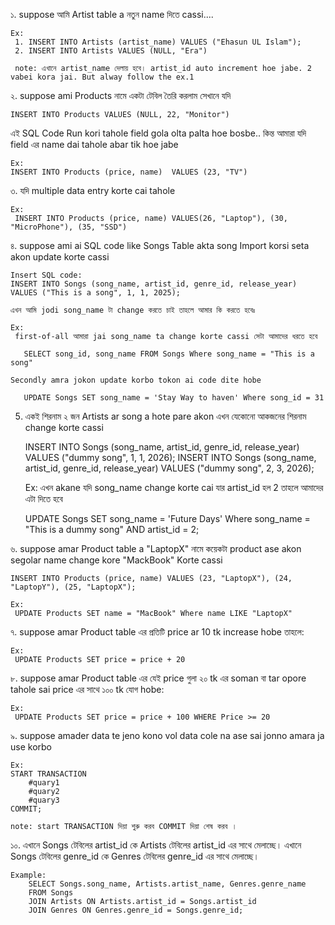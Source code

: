 ১. suppose আমি Artist table a নতুন name দিতে cassi....

    Ex:
     1. INSERT INTO Artists (artist_name) VALUES ("Ehasun UL Islam");
     2. INSERT INTO Artists VALUES (NULL, "Era")

     note: এখানে artist_name দেলায় হবে। artist_id auto increment hoe jabe. 2 vabei kora jai. But alway follow the ex.1

২. suppose ami Products নামে একটা টেবিল তৈরি করলাম সেখানে যদি

    INSERT INTO Products VALUES (NULL, 22, "Monitor")

এই SQL Code Run kori tahole
field gola olta palta hoe bosbe.. কিন্ত আমারা যদি field এর name dai tahole abar tik hoe jabe

    Ex:
    INSERT INTO Products (price, name)  VALUES (23, "TV")

৩. যদি multiple data entry korte cai tahole

    Ex:
     INSERT INTO Products (price, name) VALUES(26, "Laptop"), (30, "MicroPhone"), (35, "SSD")

৪. suppose ami ai SQL code like Songs Table akta song Import korsi seta akon update korte cassi

    Insert SQL code:
    INSERT INTO Songs (song_name, artist_id, genre_id, release_year) VALUES ("This is a song", 1, 1, 2025);

    এখন আমি jodi song_name টা change করতে চাই তাহলে আমার কি করতে হবেঃ

    Ex:
     first-of-all আমারা jai song_name ta change korte cassi সেটা আমাদের ধরতে হবে

       SELECT song_id, song_name FROM Songs Where song_name = "This is a song"

    Secondly amra jokon update korbo tokon ai code dite hobe

       UPDATE Songs SET song_name = 'Stay Way to haven' Where song_id = 31

5. একই শিরনাম ২ জন Artists ar song a hote pare akon এখন যেকোনো আকজনের শিরনাম change korte cassi

   INSERT INTO Songs (song_name, artist_id, genre_id, release_year) VALUES ("dummy song", 1, 1, 2026);
   INSERT INTO Songs (song_name, artist_id, genre_id, release_year) VALUES ("dummy song", 2, 3, 2026);

   Ex:
   এখন akane যদি song_name change korte cai যার artist_id হল 2 তাহলে আমাদের এটা দিতে হবে

   UPDATE Songs SET song_name = 'Future Days' Where song_name = "This is a dummy song" AND artist_id = 2;


৬. suppose amar Product table a "LaptopX" নামে কয়েকটা product ase akon segolar name change kore "MackBook" Korte cassi

    INSERT INTO Products (price, name) VALUES (23, "LaptopX"), (24, "LaptopY"), (25, "LaptopX");

    Ex: 
     UPDATE Products SET name = "MacBook" Where name LIKE "LaptopX"


৭. suppose amar Product table এর প্রতিটি price ar 10 tk increase hobe তাহলে:
  
    Ex: 
     UPDATE Products SET price = price + 20


৮. suppose amar Product table এর যেই price গুলা ২০ tk এর soman বা  tar opore tahole sai price এর সাথে ১০০ tk যোগ hobe: 

    Ex: 
     UPDATE Products SET price = price + 100 WHERE Price >= 20


৯. suppose amader data te jeno kono vol data cole na ase sai jonno amara ja use korbo 

    Ex: 
    START TRANSACTION 
        #quary1
        #quary2
        #quary3
    COMMIT;

    note: start TRANSACTION দিয়া শুরু করব COMMIT দিয়া শেষ করব ।


১০. 
    এখানে Songs টেবিলের artist_id কে Artists টেবিলের artist_id এর সাথে মেলাচ্ছে।
    এখানে Songs টেবিলের genre_id কে Genres টেবিলের genre_id এর সাথে মেলাচ্ছে।

    Example: 
        SELECT Songs.song_name, Artists.artist_name, Genres.genre_name
        FROM Songs
        JOIN Artists ON Artists.artist_id = Songs.artist_id
        JOIN Genres ON Genres.genre_id = Songs.genre_id;


